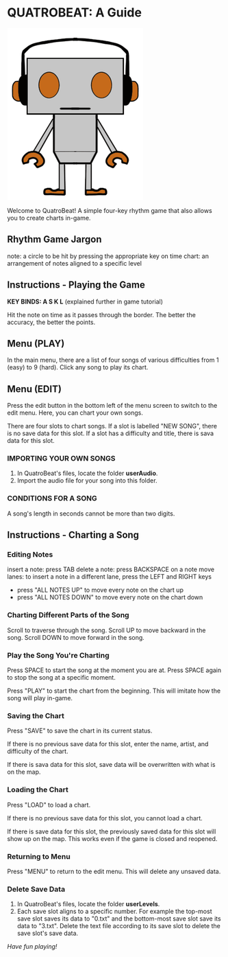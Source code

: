 # QUATROBEAT: A Guide
<p>
  <img src = "images/robotoDance.gif"> 
</p>

Welcome to QuatroBeat! A simple four-key rhythm game that also allows you to create charts in-game. 

## Rhythm Game Jargon
note: a circle to be hit by pressing the appropriate key on time
chart: an arrangement of notes aligned to a specific level

## Instructions - Playing the Game 
**KEY BINDS: A S K L** (explained further in game tutorial)

Hit the note on time as it passes through the border.
The better the accuracy, the better the points. 

## Menu (PLAY) 
In the main menu, there are a list of four songs of various difficulties from 1 (easy) to 9 (hard). Click any song to play its chart. 

## Menu (EDIT)
Press the edit button in the bottom left of the menu screen to switch to the edit menu. Here, you can chart your own songs. 

There are four slots to chart songs. If a slot is labelled "NEW SONG", there is no save data for this slot. If a slot has a difficulty and title, there is sava data for this slot. 

### IMPORTING YOUR OWN SONGS
1. In QuatroBeat's files, locate the folder **userAudio**.
2. Import the audio file for your song into this folder.

### CONDITIONS FOR A SONG
A song's length in seconds cannot be more than two digits.

## Instructions - Charting a Song
### Editing Notes
insert a note: press TAB 
delete a note: press BACKSPACE on a note 
move lanes: to insert a note in a different lane, press the LEFT and RIGHT keys

- press "ALL NOTES UP" to move every note on the chart up
- press "ALL NOTES DOWN" to move every note on the chart down 

### Charting Different Parts of the Song
Scroll to traverse through the song. 
Scroll UP to move backward in the song. 
Scroll DOWN to move forward in the song. 

### Play the Song You're Charting 
Press SPACE to start the song at the moment you are at. 
Press SPACE again to stop the song at a specific moment.

Press "PLAY" to start the chart from the beginning. This will imitate how the song will play in-game. 

### Saving the Chart
Press "SAVE" to save the chart in its current status. 

If there is no previous save data for this slot, enter the name, artist, and difficulty of the chart. 

If there is sava data for this slot, save data will be overwritten with what is on the map. 

### Loading the Chart
Press "LOAD" to load a chart. 

If there is no previous save data for this slot, you cannot load a chart. 

If there is save data for this slot, the previously saved data for this slot will show up on the map. This works even if the game is closed and reopened. 

### Returning to Menu
Press "MENU" to return to the edit menu. This will delete any unsaved data. 

### Delete Save Data
1. In QuatroBeat's files, locate the folder **userLevels**.
2. Each save slot aligns to a specific number. For example the top-most save slot saves its data to "0.txt" and the bottom-most save slot save its data to "3.txt". Delete the text file according to its save slot to delete the save slot's save data.


*Have fun playing!*
